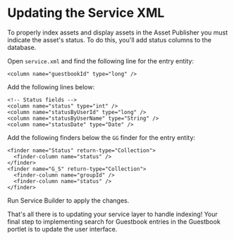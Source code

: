 # Updating the Service XML

To properly index assets and display assets in the Asset Publisher you must 
indicate the asset's status. To do this, you'll add status columns to the 
database.

Open `service.xml` and find the following line for the entry entity:

    <column name="guestbookId" type="long" />
    
Add the following lines below:

    <!-- Status fields -->
    <column name="status" type="int" />
    <column name="statusByUserId" type="long" />
    <column name="statusByUserName" type="String" />
    <column name="statusDate" type="Date" />
    
Add the following finders below the `GG` finder for the entry entity:

    <finder name="Status" return-type="Collection">
      <finder-column name="status" />
    </finder>
    <finder name="G_S" return-type="Collection">
      <finder-column name="groupId" />
      <finder-column name="status" />
    </finder>
    
Run Service Builder to apply the changes.

That's all there is to updating your service layer to handle indexing! Your 
final step to implementing search for Guestbook entries in the Guestbook portlet 
is to update the user interface.